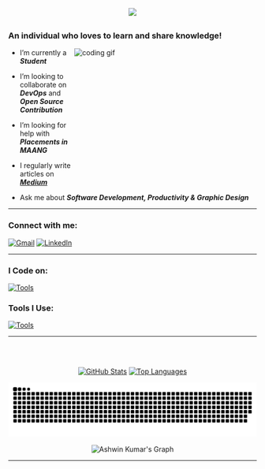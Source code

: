 <br />

<h1 align="center">
    <img src="https://readme-typing-svg.herokuapp.com/?font=Playwrite+DE+VA&&size=35&center=true&vCenter=true&width=500&height=70&duration=2000&pause=1000&color=F7F7F7&lines=Hey+Devs!+👋🏼+;+I'm+Ashwin+Kumar+%F0%9F%96%A4" />
</h1>
 

<h3 align="left">An individual who loves to learn and share knowledge!</h3>

<img align="right" width="370" height="290" src="https://i.pinimg.com/originals/16/69/e5/1669e57761ccc67fa5e31a09a54764d0.gif" alt="coding gif">


-  I’m currently a **_Student_**

-  I’m looking to collaborate on **_DevOps_** and **_Open Source Contribution_**

-  I’m looking for help with **_Placements in MAANG_**

- I regularly write articles on **_[Medium](https://medium.com/@ItzAshOffcl)_**

-  Ask me about **_Software Development, Productivity & Graphic Design_**

<hr>
<h3 align="left">Connect with me:</h3>
<p align="left">

<a href="mailto:ashwinkumar11203@gmail.com"><img src="https://ziadoua.github.io/m3-Markdown-Badges/badges/Gmail/gmail1.svg" alt="Gmail"></a>
<a href="https://linkedin.com/in/itzashoffcl" target="_blank"><img src="https://ziadoua.github.io/m3-Markdown-Badges/badges/LinkedIn/linkedin1.svg" alt="LinkedIn"></a>


</p>
<hr>

<h3 align="left">I Code on:</h3>

<div align='left'>
    

[![Tools](https://skillicons.dev/icons?i=java,python,c,js,nodejs,express,html,css,angular,react,tailwind,mongodb,mysql,firebase&perline=7)](https://github.com/ItzAshOffcl/ItzAshOffcl)

</div>
<h3 align="left">Tools I Use:</h3>


<div align='left'>
  
[![Tools](https://skillicons.dev/icons?i=git,github,docker,postman,vscode,notion,photoshop,figma)](https://github.com/ItzAshOffcl/ItzAshOffcl)


---
</br>
</br>

<div align="center">

<a href="https://github.com/itzashoffcl"><img alt="GitHub Stats" src="https://github-readme-stats.vercel.app/api?username=itsashoffcl&theme=github_dark&show_icons=true&icon_color=4c8eda&line_height=28&rank_icon=github"></a>
<a href="https://github.com/itzashoffcl"><img alt="Top Languages" src="https://github-readme-stats.vercel.app/api/top-langs?username=itsashoffcl&show_icons=true&locale=en&layout=donut&theme=github_dark"></a>

<picture>
  <source media="(prefers-color-scheme: dark)" srcset="https://raw.githubusercontent.com/platane/platane/output/github-contribution-grid-snake-dark.svg">
  <source media="(prefers-color-scheme: light)" srcset="https://raw.githubusercontent.com/platane/platane/output/github-contribution-grid-snake.svg">
  <img alt="github contribution grid snake animation" src="https://raw.githubusercontent.com/platane/platane/output/github-contribution-grid-snake.svg">
</picture>


![Ashwin Kumar's Graph](https://github-readme-activity-graph.vercel.app/graph?username=itzashoffcl&custom_title=%20Ashwin%20Kumar's%20GitHub%20Activity%20Graph&bg_color=0D1117&color=4c8eda&line=4c8eda&point=4c8eda&area_color=90c4ff&area=true&radius=16)


<hr>
</div>

